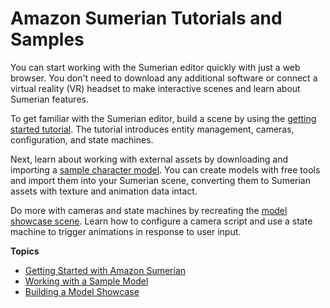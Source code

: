 # Amazon Sumerian Tutorials and Samples<a name="sumerian-gettingstarted"></a>

You can start working with the Sumerian editor quickly with just a web browser\. You don't need to download any additional software or connect a virtual reality \(VR\) headset to make interactive scenes and learn about Sumerian features\.

To get familiar with the Sumerian editor, build a scene by using the [getting started tutorial](gettingstarted-tutorial.md)\. The tutorial introduces entity management, cameras, configuration, and state machines\.

Next, learn about working with external assets by downloading and importing a [sample character model](gettingstarted-robin.md)\. You can create models with free tools and import them into your Sumerian scene, converting them to Sumerian assets with texture and animation data intact\.

Do more with cameras and state machines by recreating the [model showcase scene](gettingstarted-showcase.md)\. Learn how to configure a camera script and use a state machine to trigger animations in response to user input\.

**Topics**
+ [Getting Started with Amazon Sumerian](gettingstarted-tutorial.md)
+ [Working with a Sample Model](gettingstarted-robin.md)
+ [Building a Model Showcase](gettingstarted-showcase.md)